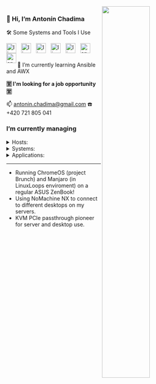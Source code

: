 <img align="right" src="https://user-images.githubusercontent.com/3483314/165919412-d30870d9-b6f8-46bc-b5fc-d62217defec5.jpg" width="50%" />

### 👋 Hi, I’m Antonín Chadima

🛠️ Some Systems and Tools I Use

</p>
<img align="left" src="https://cdn.jsdelivr.net/gh/devicons/devicon/icons/linux/linux-plain.svg" alt="linux" width="26px" style="padding-right:10px;" />
<img align="left" src="https://cdn.jsdelivr.net/gh/devicons/devicon/icons/linux/linux-plain.svg" alt="linux" width="26px" style="padding-right:10px;" />
<img align="left" src="https://cdn.jsdelivr.net/gh/devicons/devicon/icons/linux/linux-plain.svg" alt="linux" width="26px" style="padding-right:10px;" />
<img align="left" src="https://cdn.jsdelivr.net/gh/devicons/devicon/icons/linux/linux-plain.svg" alt="linux" width="26px" style="padding-right:10px;" />
<img align="left" src="https://cdn.jsdelivr.net/gh/devicons/devicon/icons/linux/linux-plain.svg" alt="linux" width="26px" style="padding-right:10px;" />
<img align="left" src="https://cdn.jsdelivr.net/gh/devicons/devicon/icons/apache/apache-plain.svg" alt="apache" width="26px" style="padding-right:10px;" />
<img align="left" src="https://cdn.jsdelivr.net/gh/devicons/devicon/icons/apache/apache-plain.svg" alt="apache" width="26px" />
</p>
</br>
</br>

🌱 I’m currently learning Ansible and AWX

**🈺 I'm looking for a job opportunity 🈺**

📫 antonin.chadima@gmail.com ☎️ +420 721 805 041

### I’m currently managing

<details closed>
  <summary>Hosts:</summary>
<img src="https://user-images.githubusercontent.com/3483314/165904855-adced836-4200-49e9-bdc3-29f49aaf7e72.png" />
<img src="https://user-images.githubusercontent.com/3483314/165904830-2d9d85c4-2fb4-49ae-8af8-037907e97320.png" />
<img src="https://user-images.githubusercontent.com/3483314/165904812-3257ead7-9381-468e-b27e-b81583769f10.png" />
<img src="https://user-images.githubusercontent.com/3483314/165904742-9c4d6a03-efdf-4023-9a40-bc984126dc27.png" />
</details>

<details closed>
  <summary>Systems:</summary>
  <ul>
  <li>Firewall <i>(SNAT, DNAT, PAT and Port Forwarding, SQM QoS, Security)</i></li>
  <li>DNS / DHCP <i>(local network management)</i></li>
  <li>Wireguard <i>(connecting developers and administrators to the server room network)</i></li>
  <li>OpenVPN / IPSec <i>(interconnection of different server sites with each other)</i></li>
    switches
    IPMI
    Proxmox Virtual Environment
    Proxmox Mail Gateway
    Proxmox Backup Server 
  <li>Nginx / Nginx Proxy Manager  <i>(reverse proxy, SSL termination, client-side certificate authentication, certificate management)</i></li>
  </ul>
</details>

<details closed>
  <summary>Applications:</summary>
  <ul>
  <li>Redmine <i>(project management web application)</i></li>
  <li>XWiki <i>(enterprise wiki platform)</i></li>
  <li>Mattermost <i>(communication, collaboration, and workflow orchestration platform)</i></li>
  <li>Nextcloud Hub <i>(content collaboration platform)</i></li>
  <li>ONLYOFFICE Docs <i>(online editor for text documents, spreadsheets, and presentations)</i></li>
  <li>iRedMail <i>(mail server platform with webmail, calendar, contacts and activesync)</i></li>
  </ul> 
</details>

---

- Running ChromeOS (project Brunch) and Manjaro (in LinuxLoops enviroment) on a regular ASUS ZenBook!
- Using NoMachine NX to connect to different desktops on my servers.
- KVM PCIe passthrough pioneer for server and desktop use.
